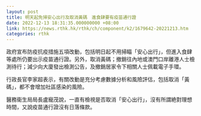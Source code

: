 ```yaml
---
layout: post
title: 明天起免掃安心出行及取消黃碼　進食肆要有疫苗通行證
date: 2022-12-13 18:31:35.000000000 +08:00
link: https://news.rthk.hk/rthk/ch/component/k2/1679642-20221213.htm
categories: rthk
---
```


政府宣布防疫抗疫措施五項改動，包括明日起不用掃瞄「安心出行」，但進入食肆等處所仍要出示疫苗通行證。另外，取消黃碼；撤銷往內地或澳門口岸離港人士檢測待行；減少向大廈發出檢測公告，及撤銷居家令下相關人士佩載電子手環。

行政長官李家超表示，有關改動是充分考慮數據分析和風險評估，包括取消「黃碼」，都不會增加社區感染的風險。

醫務衞生局局長盧寵茂說，一直有檢視是否取消「安心出行」，沒有所謂絶對理想時間，又說疫苗通行證沒有日落條款。
